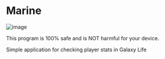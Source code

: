 # Marine

![image](https://user-images.githubusercontent.com/71133191/207418619-80626c38-f685-467a-a7d3-4d02294b639b.png)

This program is 100% safe and is NOT harmful for your device.

Simple application for checking player stats in Galaxy Life
